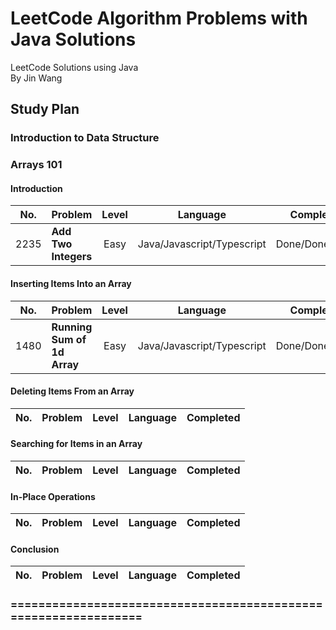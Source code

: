 # LeetCode Algorithm Problems with Java Solutions

LeetCode Solutions using Java<br/>
By Jin Wang

## Study Plan

### Introduction to Data Structure

### Arrays 101

#### Introduction

| No. | Problem       | Level  | Language  | Completed|
|:-------:|:--------------|:------:|:---------:|:-------------:|
|2235|**Add Two Integers**|Easy|Java/Javascript/Typescript|Done/Done/Done|


#### Inserting Items Into an Array

| No. | Problem       | Level  | Language  | Completed|
|:-------:|:--------------|:------:|:---------:|:-------------:|
|1480|**Running Sum of 1d Array**|Easy|Java/Javascript/Typescript|Done/Done/Done|


#### Deleting Items From an Array

| No. | Problem       | Level  | Language  | Completed|
|:-------:|:--------------|:------:|:---------:|:-------------:|


#### Searching for Items in an Array

| No. | Problem       | Level  | Language  | Completed|
|:-------:|:--------------|:------:|:---------:|:-------------:|


#### In-Place Operations

| No. | Problem       | Level  | Language  | Completed|
|:-------:|:--------------|:------:|:---------:|:-------------:|


#### Conclusion

| No. | Problem       | Level  | Language  | Completed|
|:-------:|:--------------|:------:|:---------:|:-------------:|



### ================================================================



